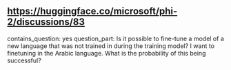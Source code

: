## https://huggingface.co/microsoft/phi-2/discussions/83

contains_question: yes
question_part: Is it possible to fine-tune a model of a new language that was not trained in during the training model? I want to finetuning in the Arabic language. What is the probability of this being successful?